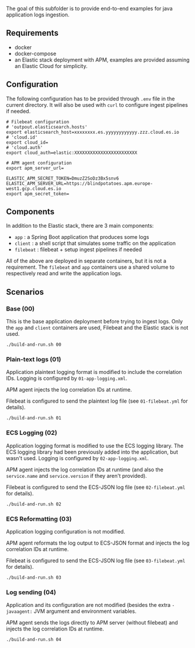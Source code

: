 The goal of this subfolder is to provide end-to-end examples for java application logs ingestion.

## Requirements
- docker
- docker-compose
- an Elastic stack deployment with APM, examples are provided assuming an Elastic Cloud for simplicity.

## Configuration

The following configuration has to be provided through `.env` file in the current directory.
It will also be used with `curl` to configure ingest pipelines if needed.

```
# Filebeat configuration
# 'outpout.elasticsearch.hosts'
export elasticsearch_host=xxxxxxxx.es.yyyyyyyyyyyy.zzz.cloud.es.io
# 'cloud.id'
export cloud_id=
# 'cloud.auth'
export cloud_auth=elastic:XXXXXXXXXXXXXXXXXXXXXXXX

# APM agent configuration
export apm_server_url=

ELASTIC_APM_SECRET_TOKEN=DmuzZ2SoDz3Bx5snv6
ELASTIC_APM_SERVER_URL=https://blindpotatoes.apm.europe-west1.gcp.cloud.es.io
export apm_secret_token=
```

## Components

In addition to the Elastic stack, there are 3 main components:
- `app` : a Spring Boot application that produces some logs
- `client` : a shell script that simulates some traffic on the application
- `filebeat` : filebeat + setup ingest pipelines if needed

All of the above are deployed in separate containers, but it is not a requirement.
The `filebeat` and `app` containers use a shared volume to respectively read and write the application logs.

## Scenarios

### Base (00)

This is the base application deployment before trying to ingest logs.
Only the `app` and `client` containers are used, Filebeat and the Elastic stack is not used.

```
./build-and-run.sh 00
```

### Plain-text logs (01)

Application plaintext logging format is modified to include the correlation IDs.
Logging is configured by `01-app-logging.xml`.

APM agent injects the log correlation IDs at runtime.

Filebeat is configured to send the plaintext log file (see `01-filebeat.yml` for details).

```
./build-and-run.sh 01
```

### ECS Logging (02)

Application logging format is modified to use the ECS logging library.
The ECS logging library had been previously added into the application, but wasn't used.
Logging is configured by `02-app-logging.xml`.

APM agent injects the log correlation IDs at runtime (and also the `service.name` and `service.version` if they aren't provided).

Filebeat is configured to send the ECS-JSON log file (see `02-filebeat.yml` for details).

```
./build-and-run.sh 02
```

### ECS Reformatting (03)

Application logging configuration is not modified.

APM agent reformats the log output to ECS-JSON format and injects the log correlation IDs at runtime.

Filebeat is configured to send the ECS-JSON log file (see `03-filebeat.yml` for details).

```
./build-and-run.sh 03
```

### Log sending (04)

Application and its configuration are not modified (besides the extra `-javaagent:` JVM argument and environment variables.

APM agent sends the logs directly to APM server (without filebeat) and injects the log correlation IDs at runtime.

```
./build-and-run.sh 04
```
